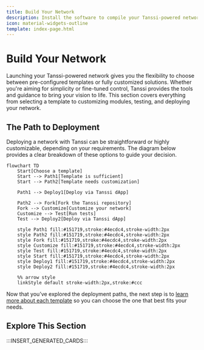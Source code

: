 ```yaml
---
title: Build Your Network
description: Install the software to compile your Tanssi-powered network, configure genesis state and core functions, test locally, and prepare for deployment.
icon: material-widgets-outline
template: index-page.html
---
```


# Build Your Network

Launching your Tanssi-powered network gives you the flexibility to choose between pre-configured templates or fully customized solutions. Whether you're aiming for simplicity or fine-tuned control, Tanssi provides the tools and guidance to bring your vision to life. This section covers everything from selecting a template to customizing modules, testing, and deploying your network.

## The Path to Deployment

Deploying a network with Tanssi can be straightforward or highly customizable, depending on your requirements. The diagram below provides a clear breakdown of these options to guide your decision.

```mermaid
flowchart TD
    Start[Choose a template]
    Start --> Path1[Template is sufficient]
    Start --> Path2[Template needs customization]

    Path1 --> Deploy1[Deploy via Tanssi dApp]

    Path2 --> Fork[Fork the Tanssi repository]
    Fork --> Customize[Customize your network]
    Customize --> Test[Run tests]
    Test --> Deploy2[Deploy via Tanssi dApp]

    style Path1 fill:#151719,stroke:#4ecdc4,stroke-width:2px
    style Path2 fill:#151719,stroke:#4ecdc4,stroke-width:2px
    style Fork fill:#151719,stroke:#4ecdc4,stroke-width:2px
    style Customize fill:#151719,stroke:#4ecdc4,stroke-width:2px
    style Test fill:#151719,stroke:#4ecdc4,stroke-width:2px
    style Start fill:#151719,stroke:#4ecdc4,stroke-width:2px
    style Deploy1 fill:#151719,stroke:#4ecdc4,stroke-width:2px
    style Deploy2 fill:#151719,stroke:#4ecdc4,stroke-width:2px

    %% arrow style
    linkStyle default stroke-width:2px,stroke:#ccc
```

Now that you’ve explored the deployment paths, the next step is to [learn more about each template](/builders/build/templates) so you can choose the one that best fits your needs.

## Explore This Section

:::INSERT_GENERATED_CARDS:::
